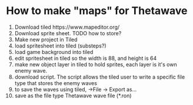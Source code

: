 # How to make "maps" for Thetawave

<ol>
  <li>Download tiled https://www.mapeditor.org/</li>
  <li>Download sprite sheet. TODO how to store?</li>
  <li>Make new project in Tiled</li>
  <li>load spritesheet into tiled (substeps?) </li>
  <li>load game background into tiled</li>
  <li>edit spritesheet in tiled so the width is 88, and height is 64</li>
  <li>make new object layer in tiled to hold sprites, each layer is it's own enemy wave.</li>
  <li>download script.  The script allows the tiled user to write a specific file type that stores the enemy waves</li>
  <li>to save the waves using tiled, ->File -> Export as... </li>
  <li>save as the file type Thetawave wave file (*.ron)</li>
</ol> 

